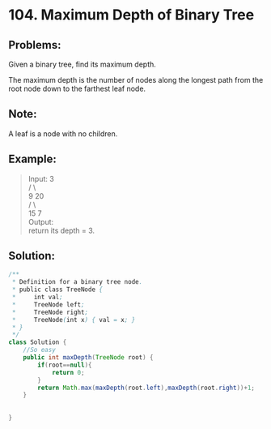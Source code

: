 # 104. Maximum Depth of Binary Tree
## Problems:
Given a binary tree, find its maximum depth.

The maximum depth is the number of nodes along the longest path from the root node down to the farthest leaf node.

## Note:  
A leaf is a node with no children.

## Example:
>Input: 
>   3 </br>
   / \ </br>
  9  20 </br>
     /  \ </br>
   15   7 </br>
Output:</br>
return its depth = 3.

## Solution:
``` java
/**
 * Definition for a binary tree node.
 * public class TreeNode {
 *     int val;
 *     TreeNode left;
 *     TreeNode right;
 *     TreeNode(int x) { val = x; }
 * }
 */
class Solution {
	//So easy
    public int maxDepth(TreeNode root) {
        if(root==null){
            return 0;
        }
        return Math.max(maxDepth(root.left),maxDepth(root.right))+1;
    }
    
    
}

```